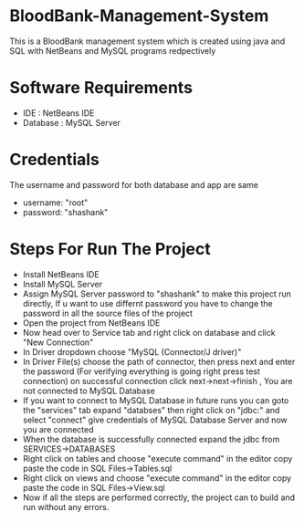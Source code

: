 # BloodBank-Management-System
This is a BloodBank management system which is created using java and SQL with NetBeans and MySQL programs redpectively
# Software Requirements

- IDE : NetBeans IDE
- Database : MySQL Server
# Credentials

The username and password for both database and app are same 
- username: "root"
- password: "shashank"
# Steps For Run The Project

- Install NetBeans IDE
- Install MySQL Server
- Assign MySQL Server password to "shashank" to make this project run directly, If u want to use differnt password you have to change the     password in all the source files of the project
- Open the project from NetBeans IDE
- Now head over to Service tab and right click on database and click "New Connection"
- In Driver dropdown choose "MySQL (Connector/J driver)"
- In Driver File(s) choose the path of connector, then press next and enter the password (For verifying everything is going right press test connection) on successful connection click next->next->finish , You are not connected to MySQL Database
- If you want to connect to MySQL Database in future runs you can goto the "services" tab expand "databses" then right click on "jdbc:<connector url>" and select "connect" give credentials of MySQL Database Server and now you are connected
- When the database is successfully connected expand the jdbc from SERVICES->DATABASES
- Right click on tables and choose "execute command" in the editor copy paste the code in SQL Files->Tables.sql
- Right click on views and choose "execute command" in the editor copy paste the code in SQL Files->View.sql
- Now if all the steps are performed correctly, the project can to build and run without any errors.
